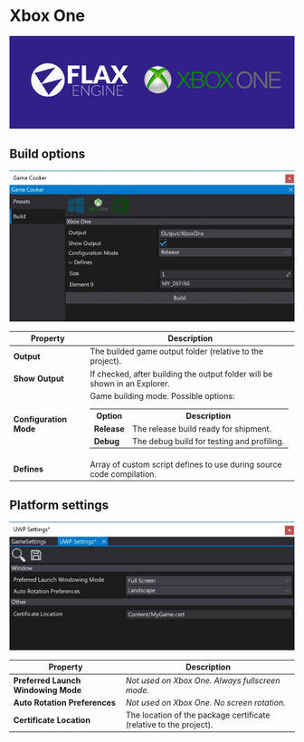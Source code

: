 # Xbox One

![Title](media/Post_XboxOneSupport1.jpg)

## Build options

![Build Options](media/build-xbox-one.jpg)

| Property | Description |
|--------|--------|
| **Output** | The builded game output folder (relative to the project). |
| **Show Output** | If checked, after building the output folder will be shown in an Explorer. |
| **Configuration Mode** | Game building mode. Possible options: <table><tbody><tr><th>Option</th><th>Description</th></tr><tr><td>**Release**</td><td>The release build ready for shipment.</td></tr><tr><td>**Debug**</td><td>The debug build for testing and profiling.</td></tr></tbody></table>|
| **Defines** | Array of custom script defines to use during source code compilation. |

## Platform settings

![Settings](media/settings-uwp.jpg)

| Property | Description |
|--------|--------|
| **Preferred Launch Windowing Mode** | *Not used on Xbox One. Always fullscreen mode.* |
| **Auto Rotation Preferences** | *Not used on Xbox One. No screen rotation.* |
| **Certificate Location** | The location of the package certificate (relative to the project). |
